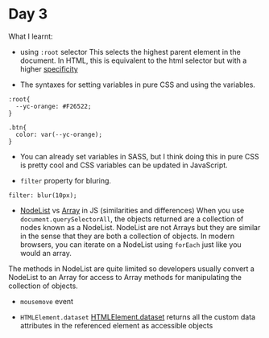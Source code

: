 # Day 3
What I learnt:

- using `:root` selector
This selects the highest parent element in the document. In HTML, this is equivalent to the html selector but with a higher [specificity](https://developer.mozilla.org/en-US/docs/Web/CSS/Specificity)

- The syntaxes for setting variables in pure CSS and using the variables.
```
:root{
  --yc-orange: #F26522;
}

.btn{
  color: var(--yc-orange);
}

```

-  You can already set variables in SASS, but I think doing this in pure CSS is pretty cool and CSS variables can be updated in JavaScript.

- `filter` property for bluring.
```
filter: blur(10px);
```

- [NodeList](https://developer.mozilla.org/en/docs/Web/API/NodeList) vs [Array](https://developer.mozilla.org/en-US/docs/Web/JavaScript/Reference/Global_Objects/Array) in JS (similarities and differences)
When you use `document.querySelectorAll`, the objects returned are a collection of nodes known as a NodeList.
NodeList are not Arrays but they are similar in the sense that they are both a collection of objects. In modern browsers, you can iterate on a NodeList using `forEach` just like you would an array. 

The methods in NodeList are quite limited so developers usually convert a NodeList to an Array for access to Array methods for manipulating the collection of objects.

- `mousemove` event

- `HTMLElement.dataset`
[HTMLElement.dataset](https://developer.mozilla.org/en/docs/Web/API/HTMLElement/dataset) returns all the custom data attributes in the referenced element as accessible objects
